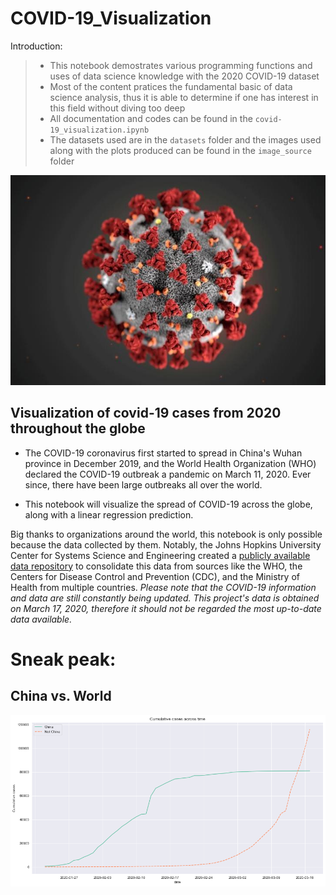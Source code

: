 # COVID-19_Visualization
Introduction:
> - This notebook demostrates various programming functions and uses of data science knowledge with the 2020 COVID-19 dataset
> - Most of the content pratices the fundamental basic of data science analysis, thus it is able to determine if one has interest in this field without diving too deep
> - All documentation and codes can be found in the `covid-19_visualization.ipynb`
> - The datasets used are in the `datasets` folder and the images used along with the plots produced can be found in the `image_source` folder

![](image_source/covid-19.jpg)
## Visualization of covid-19 cases from 2020 throughout the globe
- The COVID-19 coronavirus first started to spread in China's Wuhan province in December 2019, and the World Health Organization (WHO) declared the COVID-19 outbreak a pandemic on March 11, 2020. Ever since, there have been large outbreaks all over the world.

- This notebook will visualize the spread of COVID-19 across the globe, along with a linear regression prediction.

Big thanks to organizations around the world, this notebook is only possible because the data collected by them. Notably, the Johns Hopkins University Center for Systems Science and Engineering created a <a href="https://github.com/RamiKrispin/coronavirus">publicly available data repository</a> to consolidate this data from sources like the WHO, the Centers for Disease Control and Prevention (CDC), and the Ministry of Health from multiple countries.<em> Please note that the COVID-19 information and data are still constantly being updated. This project's data is obtained on March 17, 2020, therefore it should not be regarded the most up-to-date data available.</em>

# Sneak peak:
## China vs. World
![](image_source/cum-case_china-vs-world.png)